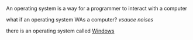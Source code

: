 An operating system is a way for a programmer to interact with a computer

what if an operating system WAs a computer? *vsauce noises*

there is an operating system called [Windows](Windows)
